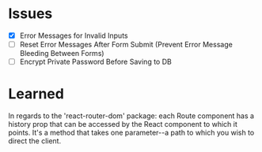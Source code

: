 # Issues

-   [x] Error Messages for Invalid Inputs
-   [ ] Reset Error Messages After Form Submit (Prevent Error Message Bleeding Between Forms)
-   [ ] Encrypt Private Password Before Saving to DB

# Learned

In regards to the 'react-router-dom' package: each Route component has a history prop that can be accessed by the React component to which it points. It's a method that takes one parameter--a path to which you wish to direct the client.
